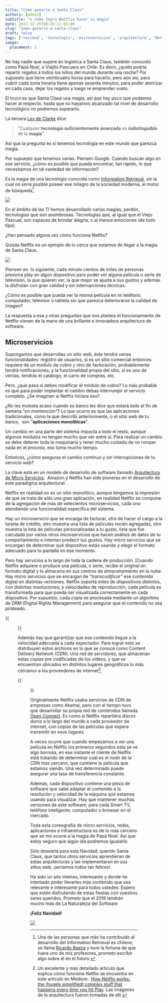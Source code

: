 ```yaml
---
title: "Cómo ganarle a Santa Claus"
authors: [admin]
subtitle: "o como logra Netflix hacer su magia" 
date: 2017-12-25T08:25:11-03:00
slug: "como-ganarle-a-santa-claus"
draft: false
tags: ['navidad', 'tecnología', 'microservicios', 'arquitectura', 'Netflix']
image:
  placement: 3
---
```



No hay nadie que supere en logística a Santa Claus, también conocido
como Papá Noel, o Viejito Pascuero en Chile. Es decir, ¿quién podría
repartir regalos a todos los niños del mundo durante una noche? Por
supuesto que tiene veinticuatro horas para hacerlo, pero aún así, para
cubrir cada zona horaria tiene apenas sesenta minutos, para poder
aterrizar en cada casa, dejar los regalos y luego re emprender vuelo.

El truco es que Santa Claus usa magia, así que hay poco que podamos
hacer al respecto, hasta que no hayamos alcanzado tal nivel de
desarrollo tecnológico no podremos superarlo.

La tercera [Ley de Clarke](https://es.wikipedia.org/wiki/Leyes_de_Clarke) dice:

> "Cualquier **tecnología suficientemente avanzada** es
> **indistinguible** de la **magia**".

Así que la pregunta es si tenemos tecnología en este mundo que parezca
magia.

Por supuesto que tenemos varias. Piensen Google. Cuando buscan algo en
ese servicio, ¿cómo es posible que pueda encontrar, tan rápido, lo que
necesitamos en tal vastedad de
información?

Es la magia de una tecnología conocida como 
[Information Retrieval](https://en.wikipedia.org/wiki/Information_retrieval), sin la
cual no sería posible poseer ese milagro de la sociedad moderna, el
motor de búsqueda[^1].

![](https://d2dspjyoh5c79p.cloudfront.net/fbcb5c35-e97a-11e7-a030-2b5831f8ecb5-aa9f18b7)

En el ámbito de las TI hemos desarrollado varias magias, perdón,
tecnologías que son asombrosas. Tecnologías que, al igual que el Viejo
Pascual, son capaces de brindar alegría, o al menos emociones (de todo
tipo).

¿Han pensado alguna vez cómo funciona Netflix?

Quizás Netflix es un ejemplo de lo cerca que estamos de llegar a la
magia de Santa Claus.

![](https://d2dspjyoh5c79p.cloudfront.net/55320496-e97b-11e7-a030-2b5831f8ecb5-aa9f18b7)

Piensen en  lo siguiente, cada minuto cientos de miles de personas
presiona play en algún dispositivo para poder ver alguna película o
serie de televisión, la que quieren ver, la que mejor se ajusta a sus
gustos y además la disfrutan con gran calidad y sin interrupciones
técnicas.

¿Cómo es posible que pueda ver la misma película en mi teléfono,
computador, televisor o tableta sin que parezca deteriorarse la calidad
de imagen?

La respuesta a esa y otras preguntas que nos plantea el funcionamiento
de Netflix vienen de la mano de una brillante e innovadora arquitectura
de software.

## Microservicios

Supongamos que desarrollas un sitio web, éste tendrá varias
funcionalidades: registro de usuarios, si es un sitio comercial entonces
requiere de un módulo de cobro y otro de facturación, probablemente
tendrá notificaciones, y la funcionalidad propia del sitio, si es uno de
ventas, tendrás el catálogo, el carro de compras, etc.

Pero. ¿qué pasa si debes modificar el módulo de cobro? Lo más probable
es que para poder implantar el cambio debas interrumpir el servicio
completo. ¿Se imaginan si Netflix hiciera eso? 

¿No les molesta acaso cuando su banco les dice que estará todo el fin de
semana *"en mantención"*? Lo que ocurre es que las aplicaciones
tradicionales, cómo la que describí anteriormente, o el sitio web de tu
banco,  son "**aplicaciones monolíticas**".

Un cambio en una parte del sistema impacta a todo el resto, aunque
algunos módulos no tengan mucho que ver entre sí. Para realizar un
cambio se debe detener toda la maquinaria y tener mucho cuidado de no
romper nada en el proceso, eso toma mucho
tiempo.

Entonces, ¿cómo aseguras el cambio continuo y sin interrupciones de tu
servicio web?

La clave está en un modelo de desarrollo de software llamado
[Arquitectura de Micro Servicios](https://en.wikipedia.org/wiki/Microservices). 
Amazon y Netflix han sido pioneras en el desarrollo de este paradigma
arquitectural. 

Netflix en realidad no es un sitio monolítico, aunque tengamos la
impresión de que se trata de sólo una gran aplicación, en realidad
Netflix se compone de la agregación de más de setecientos
microservicios, cada uno atendiendo una funcionalidad específica del
sistema. 

Hay un microservicio que se encarga de facturar, otro de hacer el cargo
a la tarjeta de crédito, otro muestra una lista de películas recién
agregadas, otro muestra la lista de películas personalizadas a tu gusto,
lista que fue calculada por varios otros microservicios que hacen
análisis de datos de tu comportamiento e intentan predecir tus gustos.
Hay micro servicios que se encargan de determinar qué dispositivo estás
usando y elegir el formato adecuado para tu pantalla en ese momento.

Pero hay servicios a lo largo de toda la cadena de producción. [Cuando
Netflix adquiere o produce una película, o serie, recibe el original en
formato digital y lo almacena en sus centros de almacenamiento en la
nube. Hay micro servicios que se encargan de *"transcodificar"* ese
contenido digital en distintas versiones. Netflix soporta miles de
dispositivos distintos, con distintas resoluciones, y velocidades de
reproducción, cada película es transformada para que pueda ser
visualizada correctamente en cada dispositivo. Por supuesto, cada copia
es procesada mediante un algoritmo de DRM (Digital Rights Management)
para asegurar que el contenido no sea pirateado.

{{<figure caption="Cómo se procesa el contenido de Netflix para que llegue a tu dispositivo" src="https://d2dspjyoh5c79p.cloudfront.net/8cdc2c17-e97e-11e7-a030-2b5831f8ecb5-aa9f18b7">}}

Además hay que garantizar que ese contenido llegue a la velocidad
adecuada a cada espectador. Para lograr esto se distribuyen estos
archivos en lo que se conoce como Content Delivery Network (CDN). Una
red de servidores, que almacenan estas copias pre codificadas de los
videos, y que se encuentran ubicados en distintos lugares geográficos lo
más cercanos a los proveedores de internet[^2].

{{<figure caption="Diagrama de una CDN el contenido se distribuye a cada nodo de la red para asegurar que se encuentre a la distancia con menor latencia posible del cliente." src="https://d2dspjyoh5c79p.cloudfront.net/f30bfe28-e97e-11e7-a030-2b5831f8ecb5-aa9f18b7">}}

Originalmente Netflix usaba servicios de CDN de empresas como Akamai,
pero con el tiempo tuvo que desarrollar su propia red de contenidos
llamada [Open Connect](https://openconnect.netflix.com/en/). Es como si
Netflix repartiera discos duros a lo largo del mundo a cada proveedor de
internet, con copias de las películas que espera transmitir en esos
lugares.

A veces ocurre que cuando empezamos a ver una película en Netflix los
primeros segundos esta se ve algo borrosa, en ese instante el cliente de
Netflix está tratando de determinar cuál es el nodo de la CDN más
cercano, que contiene la película que estamos viendo. Una vez
determinado puede asegurar una tasa de transferencia constante. 

Además, cada dispositivo contiene una pieza de software que sabe adaptar
el contenido a la resolución y velocidad de la máquina que estamos
usando para visualizar. Hay que mantener muchas versiones de este
software, para cada Smart TV, teléfono inteligente, computador o browser
en el mercado.

Toda esta coreografía de micro servicios, redes, aplicaciones e
infraestructura es de lo más cercano que se me ocurre a la magia de Papá
Noel. Así que estoy seguro que algún día podremos igualarlo. 

Sólo desearía para esta Navidad, querido Santa Claus, que tantos otros
servicios aprendieran de estas arquitecturas y las implementaran en sus
sitios web, ¡seríamos todos tan felices!

Ha sido un año intenso, interesante y donde he intentado poder llevarles
más contenido que sea relevante e interesante para todos ustedes. Espero
que estén disfrutando de estas fiestas con vuestros seres queridos.
Prometo que el 2018 tendrán mucho más de La Naturaleza del Software

**¡Feliz Navidad!**

![](https://d2dspjyoh5c79p.cloudfront.net/b31a7249-e980-11e7-a030-2b5831f8ecb5-aa9f18b7)


[^1]: Una de las personas que más ha contribuido al desarrollo del
Information Retrieval es chileno, se llama [Ricardo Baeza](https://en.wikipedia.org/wiki/Ricardo_Baeza-Yates) y tuve la fortuna de que fuera uno de mis profesores, prometo escribir algo sobre
él en el futuro.

[^2]: Un excelente y más detallado artículo que explica cómo funciona Netflix se encuentra en este artículo en Medium:  [How Netflix works: the (hugely simplified) complex stuff that happens every time you hit Play](https://medium.com/refraction-tech-everything/how-netflix-works-the-hugely-simplified-complex-stuff-that-happens-every-time-you-hit-play-3a40c9be254b).
Las imágenes de la arquitectura fueron tomadas de allí.
